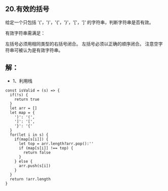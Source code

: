## 20.有效的括号
给定一个只包括 '('，')'，'{'，'}'，'['，']' 的字符串，判断字符串是否有效。

有效字符串需满足：

左括号必须用相同类型的右括号闭合。
左括号必须以正确的顺序闭合。
注意空字符串可被认为是有效字符串。
## 解：
* 1、利用栈
```
const isValid = (s) => {
  if(!s) {
    return true
  }
  let arr = []
  let map = {
    ')': '(',
    ']': '[',
    '}': '{'
  }
  for(let i in s) {
    if(map[s[i]]) {
      let top = arr.length?arr.pop():''
      if (map[s[i]] !== top) {
        return false
      }
    } else {
      arr.push(s[i])
    }
  }
  return !arr.length
}
```